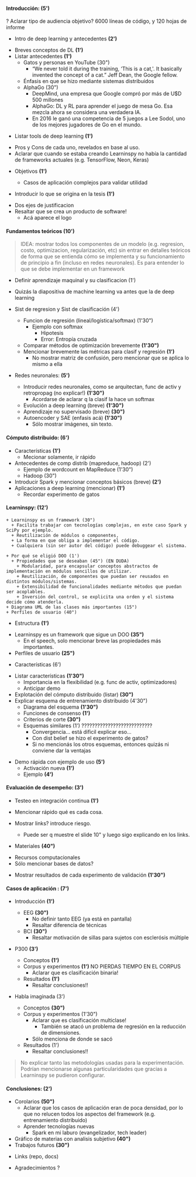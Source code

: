 #### Introducción: **(5')**

? Aclarar tipo de audiencia objetivo?
6000 líneas de código, y 120 hojas de informe

 - Intro de deep learning y antecedentes **(2')**
  + Breves conceptos de DL **(1')**
  + Listar antecedentes **(1')**
  	+ Gatos y personas en YouTube (30")
      - “We never told it during the training, ‘This is a cat,'. It basically invented the concept of a cat.” Jeff Dean, the Google fellow.
    + Énfasis en que se hizo mediante sistemas distribuidos
    + AlphaGo (30")
      - DeepMind, una empresa que Google compró por más de U$D 500 millones
      - AlphaGo: DL y RL para aprender el juego de mesa Go. Esa mezcla ahora se considera una verdadera IA.
      - En 2016 le ganó una competencia de 5 juegos a Lee Sodol, uno de los mejores jugadores de Go en el mundo.

 - Listar tools de deep learning **(1')**
  + Pros y Cons de cada uno, revelados en base al uso.
  + Aclarar que cuando se estaba creando Learninspy no había la cantidad de frameworks actuales (e.g. TensorFlow, Neon, Keras)

 - Objetivos **(1')**
   + Casos de aplicación complejos para validar utilidad

 - Introducir lo que se origina en la tesis **(1')**
  + Dos ejes de justificacion
  + Resaltar que se crea un producto de software!
    + Acá aparece el logo

#### Fundamentos teóricos (10')

> IDEA: mostrar todos los componentes de un modelo (e.g. regresion, costo, optimizacion, regularización, etc) sin entrar en detalles teóricos de forma que se entienda cómo se implementa y su funcionamiento de principio a fin (incluso en redes neuronales). Es para entender lo que se debe implementar en un framework

 - Definir aprendizaje maquinal y su clasificacion (1')
  + Quizás la diapositiva de machine learning va antes que la de deep learning

 - Sist de regresion y Sist de clasificación (4')
    + Funcion de regresión (lineal/logística/softmax) (1'30")
      + Ejemplo con softmax
        + Hipotesis
        + Error: Entropía cruzada
    + Comparar métodos de optimización brevemente **(1'30")**
    + Mencionar brevemente las métricas para clasif y regresión **(1')**
      + No mostrar matriz de confusión, pero mencionar que se aplica lo mismo a ella

  - Redes neuronales: **(5')**
    + Introducir redes neuronales, como se arquitectan, func de activ y retropropag (no explicar!) **(1'30")**
      + Acordarse de aclarar q la clasif la hace un softmax
    + Evolución a deep learning (breve) **(1'30")**
    + Aprendizaje no supervisado (breve) **(30")**
    + Autoencoder y SAE (enfasis acá) **(1'30")**
      + Sólo mostrar imágenes, sin texto.


#### Cómputo distribuido: **(6')**

  - Características **(1')**
    + Mecionar solamente, ir rápido
  - Antecedentes de comp distrib (mapreduce, hadoop) (2')
    + Ejemplo de wordcount en MapReduce (1'30")
    + Hadoop (30")
  - Introducir Spark y mencionar conceptos básicos (breve) **(2')**
  - Aplicaciones a deep learning (mencionar) **(1')**
    + Recordar experimento de gatos

#### Learninspy: (12')

  ````
  + Learninspy es un framework (30")
    + Facilita trabajar con tecnologías complejas, en este caso Spark y SciPy por ejemplo.
    + Reutilización de módulos o componentes,
    + La forma en que obliga a implementar el código.
    + Cualquiera (sin ser autor del código) puede debuggear el sistema.

  + Por qué se eligió DOO (1')
    + Propiedades que se deseaban (45") (EN DUDA)
      + Modularidad, para encapsular conceptos abstractos de implementación en módulos sencillos de utilizar.
      + Reutilización, de componentes que puedan ser reusados en distintos módulos/sistemas.
      + Extensibilidad de funcionalidades mediante métodos que puedan ser acoplables.
      + Inversión del control, se explicita una orden y el sistema decide cómo atenderla.
  + Diagrama UML de las clases más importantes (15")
  + Perfiles de usuario (40")
  ````

 - Estructura **(1')**
  + Learninspy es un framework que sigue un DOO **(35")**
    + En el speech, solo mencionar breve las propiedades más importantes.
  + Perfiles de usuario **(25")**

 - Características (6')
  + Listar características **(1'30")**
    + Importancia en la flexibilidad (e.g. func de activ, optimizadores)
    + Anticipar demo
  + Explotación del cómputo distribuido (listar) **(30")**
  + Explicar esquema de entrenamiento distribuido (4'30")
    + Diagrama del esquema **(1'30")**
    + Funciones de consenso **(1')**
    + Criterios de corte **(30")**
    + Esquemas similares (1') ???????????????????????????
      + Convergencia... está dificil explicar eso...
      + Con dist belief se hizo el experimento de gatos?
      + Si no mencionás los otros esquemas, entonces quizás ni conviene dar la ventajas

- Demo rápida con ejemplo de uso **(5')**
  - Activación nueva **(1')**
  - Ejemplo **(4')**

#### Evaluación de desempeño: **(3')**

 + Testeo en integración continua **(1')**
  + Mencionar rápido qué es cada cosa.
  + Mostrar links? introduce riesgo.
    + Puede ser q muestre el slide 10" y luego sigo explicando en los links.

 + Materiales **(40")**
  - Recursos computacionales
  - Sólo mencionar bases de datos?

 + Mostrar resultados de cada experimento de validación **(1'30")**

#### Casos de aplicación : (7')
  + Introducción **(1')**
    - EEG **(30")**
      + No definir tanto EEG (ya está en pantalla)
      + Resaltar diferencia de técnicas
    - BCI **(30")**
      + Resaltar motivación de sillas para sujetos con esclerósis múltiple
  + P300 **(3')**
    - Conceptos **(1')**
    - Corpus y experimentos **(1')** NO PIERDAS TIEMPO EN EL CORPUS
      + Aclarar que es clasificación binaria!
    - Resultados **(1')**
      + Resaltar conclusiones!!

  + Habla imaginada (3')
    - Conceptos **(30")**
    - Corpus y experimentos (1'30")
      + Aclarar que es clasificación multiclase!
        + También se atacó un problema de regresión en la reducción de dimensiones.
      + Sólo menciona de donde se sacó
    - Resultados (1')
      + Resaltar conclusiones!!

 > No explicar tanto las metodologías usadas para la experimentación. Podrían mencionarse algunas particularidades que gracias a Learninspy se pudieron configurar.

#### Conclusiones: (2')
  - Corolarios **(50")**
    + Aclarar que los casos de aplicación eran de poca densidad, por lo que no relucen todos los aspectos del framework (e.g. entrenamiento distribuido)
    + Aprender tecnologías nuevas
      + Spark en mi laburo (evangelizador, tech leader)    
  - Gráfico de materias con analisis subjetivo **(40")**
  - Trabajos futuros **(30")**
  + Links (repo, docs)

  + Agradecimientos ?
